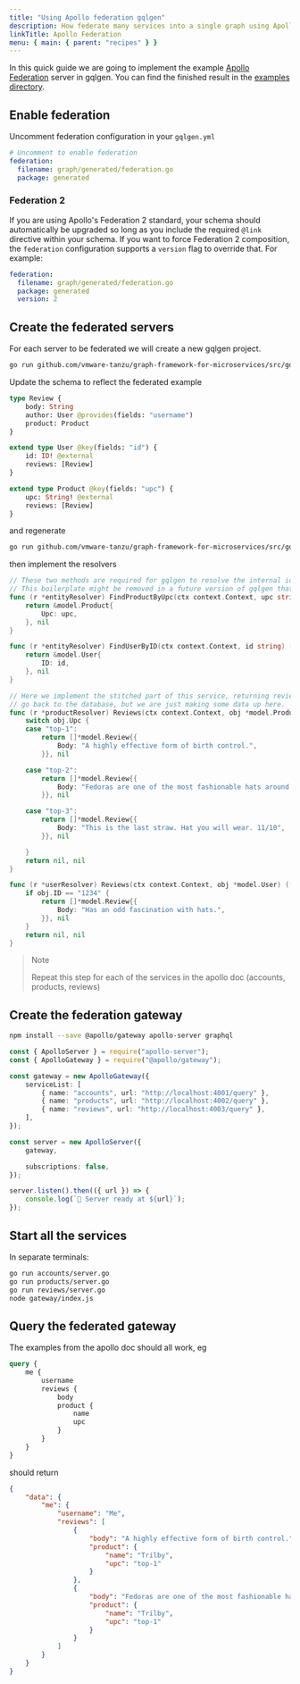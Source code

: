 ```yaml
---
title: "Using Apollo federation gqlgen"
description: How federate many services into a single graph using Apollo
linkTitle: Apollo Federation
menu: { main: { parent: "recipes" } }
---
```


In this quick guide we are going to implement the example [Apollo Federation](https://www.apollographql.com/docs/apollo-server/federation/introduction/)
server in gqlgen. You can find the finished result in the [examples directory](https://github.com/vmware-tanzu/graph-framework-for-microservices/src/gqlgen/tree/master/_examples/federation).

## Enable federation

Uncomment federation configuration in your `gqlgen.yml`

```yml
# Uncomment to enable federation
federation:
  filename: graph/generated/federation.go
  package: generated
```

### Federation 2

If you are using Apollo's Federation 2 standard, your schema should automatically be upgraded so long as you include the required `@link` directive within your schema. If you want to force Federation 2 composition, the `federation` configuration supports a `version` flag to override that. For example:

```yml
federation:
  filename: graph/generated/federation.go
  package: generated
  version: 2
```

## Create the federated servers

For each server to be federated we will create a new gqlgen project.

```bash
go run github.com/vmware-tanzu/graph-framework-for-microservices/src/gqlgen
```

Update the schema to reflect the federated example

```graphql
type Review {
	body: String
	author: User @provides(fields: "username")
	product: Product
}

extend type User @key(fields: "id") {
	id: ID! @external
	reviews: [Review]
}

extend type Product @key(fields: "upc") {
	upc: String! @external
	reviews: [Review]
}
```

and regenerate

```bash
go run github.com/vmware-tanzu/graph-framework-for-microservices/src/gqlgen
```

then implement the resolvers

```go
// These two methods are required for gqlgen to resolve the internal id-only wrapper structs.
// This boilerplate might be removed in a future version of gqlgen that can no-op id only nodes.
func (r *entityResolver) FindProductByUpc(ctx context.Context, upc string) (*model.Product, error) {
	return &model.Product{
		Upc: upc,
	}, nil
}

func (r *entityResolver) FindUserByID(ctx context.Context, id string) (*model.User, error) {
	return &model.User{
		ID: id,
	}, nil
}

// Here we implement the stitched part of this service, returning reviews for a product. Of course normally you would
// go back to the database, but we are just making some data up here.
func (r *productResolver) Reviews(ctx context.Context, obj *model.Product) ([]*model.Review, error) {
	switch obj.Upc {
	case "top-1":
		return []*model.Review{{
			Body: "A highly effective form of birth control.",
		}}, nil

	case "top-2":
		return []*model.Review{{
			Body: "Fedoras are one of the most fashionable hats around and can look great with a variety of outfits.",
		}}, nil

	case "top-3":
		return []*model.Review{{
			Body: "This is the last straw. Hat you will wear. 11/10",
		}}, nil

	}
	return nil, nil
}

func (r *userResolver) Reviews(ctx context.Context, obj *model.User) ([]*model.Review, error) {
	if obj.ID == "1234" {
		return []*model.Review{{
			Body: "Has an odd fascination with hats.",
		}}, nil
	}
	return nil, nil
}
```

> Note
>
> Repeat this step for each of the services in the apollo doc (accounts, products, reviews)

## Create the federation gateway

```bash
npm install --save @apollo/gateway apollo-server graphql
```

```typescript
const { ApolloServer } = require("apollo-server");
const { ApolloGateway } = require("@apollo/gateway");

const gateway = new ApolloGateway({
	serviceList: [
		{ name: "accounts", url: "http://localhost:4001/query" },
		{ name: "products", url: "http://localhost:4002/query" },
		{ name: "reviews", url: "http://localhost:4003/query" },
	],
});

const server = new ApolloServer({
	gateway,

	subscriptions: false,
});

server.listen().then(({ url }) => {
	console.log(`🚀 Server ready at ${url}`);
});
```

## Start all the services

In separate terminals:

```bash
go run accounts/server.go
go run products/server.go
go run reviews/server.go
node gateway/index.js
```

## Query the federated gateway

The examples from the apollo doc should all work, eg

```graphql
query {
	me {
		username
		reviews {
			body
			product {
				name
				upc
			}
		}
	}
}
```

should return

```json
{
	"data": {
		"me": {
			"username": "Me",
			"reviews": [
				{
					"body": "A highly effective form of birth control.",
					"product": {
						"name": "Trilby",
						"upc": "top-1"
					}
				},
				{
					"body": "Fedoras are one of the most fashionable hats around and can look great with a variety of outfits.",
					"product": {
						"name": "Trilby",
						"upc": "top-1"
					}
				}
			]
		}
	}
}
```
